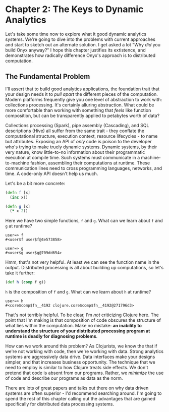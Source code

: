 # Chapter 2: The Keys to Dynamic Analytics

Let's take some time now to explore what it good dynamic analytics systems. We're going to dive into the problems with current approaches and start to sketch out an alternate solution. I get asked a lot "Why *did* you build Onyx anyway?" I hope this chapter justifies its extistence, and demonstrates how radically difference Onyx's approach is to distributed computation.

## The Fundamental Problem

I'll assert that to build good analytics applications, the foundation trait that your design needs it to *pull apart* the different pieces of the computation. Modern platforms frequently give you one level of abstraction to work with: collections processing. It's certainly alluring abstraction. What could be more comfortable than working with something that *feels* like function composition, but can be transparently applied to petabytes worth of data?

Collections processing (Spark), pipe assembly (Cascading), and SQL descriptions (Hive) all suffer from the same trait - they conflate the computational structure, execution context, resource lifecycles - to name but attributes. Exposing an API of *only* code is poison to the developer who's trying to make truely dynamic systems. Dynamic systems, by their very nature, know little-to-no information about their programmatic execution at compile time. Such systems must communicate in a machine-to-machine fashion, assembling their computations at runtime. These communication lines need to cross programming languages, networks, and time. A code-only API doesn't help us much.

Let's be a bit more concrete:

```clojure
(defn f [x]
  (inc x))

(defn g [x]
  (* x 2))
```

Here we have two simple functions, `f` and `g`. What can we learn about `f` and `g` at runtime?

```text
user=> f
#<user$f user$f@4e573858>

user=> g
#<user$g user$g@709dd654>
```

Hmm, that's not very helpful. At least we can see the function name in the output. Distributed processing is all about building up computations, so let's take it further:

```clojure
(def h (comp f g))
```

`h` is the composition of `f` and `g`. What can we learn about `h` at runtime?

```text
user=> h
#<core$comp$fn__4192 clojure.core$comp$fn__4192@271796d3>
```

That's not terribly helpful. To be clear, I'm *not* criticizing Clojure here. The point that I'm making is that composition of code obscures the structure of what lies within the computation. Make no mistake: **an inability to understand the structure of your distributed processing program at runtime is deadly for diagnosing problems**.

How can we work around this problem? As Clojurists, we know the that if we're not working with code, then we're working with data. Strong analytics systems are aggressively data drive. Data interfaces make your designs simpler, and that increases business opportunity. The technique that we need to employ is similar to how Clojure treats side effects. We don't pretend that code is absent from our programs. Rather, we *minimize* the use of code and describe our programs as data as the norm.

There are lots of great papers and talks out there on why data driven systems are often superior - I'd recommend searching around. I'm going to spend the rest of this chapter calling out the advantages that are gained specifically for distributed data processing systems.
